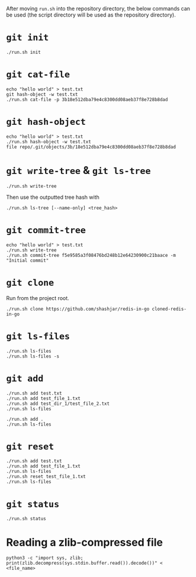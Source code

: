 After moving `run.sh` into the repository directory, the below commands can be used (the script directory will be used as the repository directory).

# `git init`

```
./run.sh init
```

# `git cat-file`

```
echo "hello world" > test.txt
git hash-object -w test.txt
./run.sh cat-file -p 3b18e512dba79e4c8300dd08aeb37f8e728b8dad
```

# `git hash-object`

```
echo "hello world" > test.txt
./run.sh hash-object -w test.txt
file repo/.git/objects/3b/18e512dba79e4c8300dd08aeb37f8e728b8dad
```

# `git write-tree` & `git ls-tree`

```
./run.sh write-tree
```

Then use the outputted tree hash with

```
./run.sh ls-tree [--name-only] <tree_hash>
```

# `git commit-tree`

```
echo "hello world" > test.txt
./run.sh write-tree
./run.sh commit-tree f5e9585a3f08476bd248b12e64230900c21baace -m "Initial commit"
```

# `git clone`

Run from the project root.

```
./run.sh clone https://github.com/shashjar/redis-in-go cloned-redis-in-go
```

# `git ls-files`

```
./run.sh ls-files
./run.sh ls-files -s
```

# `git add`

```
./run.sh add test.txt
./run.sh add test_file_1.txt
./run.sh add test_dir_1/test_file_2.txt
./run.sh ls-files
```

```
./run.sh add .
./run.sh ls-files
```

# `git reset`

```
./run.sh add test.txt
./run.sh add test_file_1.txt
./run.sh ls-files
./run.sh reset test_file_1.txt
./run.sh ls-files
```

# `git status`

```
./run.sh status
```

# Reading a zlib-compressed file

```
python3 -c "import sys, zlib; print(zlib.decompress(sys.stdin.buffer.read()).decode())" < <file_name>
```
